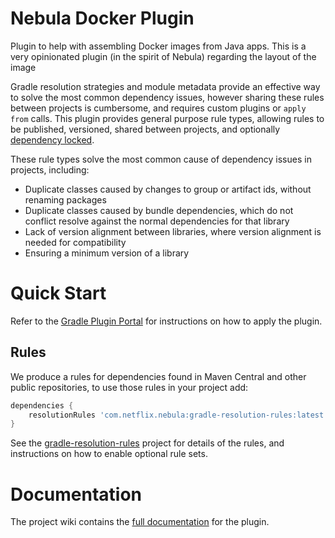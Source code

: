 # Nebula Docker Plugin

Plugin to help with assembling Docker images from Java apps. This is a very opinionated plugin (in the spirit of Nebula) regarding the layout of the image  

Gradle resolution strategies and module metadata provide an effective way to solve the most common dependency issues, however sharing these rules between projects is cumbersome, and requires custom plugins or `apply from` calls. This plugin provides general purpose rule types, allowing rules to be published, versioned, shared between projects, and optionally [dependency locked](https://github.com/nebula-plugins/gradle-dependency-lock-plugin).

These rule types solve the most common cause of dependency issues in projects, including:

- Duplicate classes caused by changes to group or artifact ids, without renaming packages
- Duplicate classes caused by bundle dependencies, which do not conflict resolve against the normal dependencies for that library
- Lack of version alignment between libraries, where version alignment is needed for compatibility
- Ensuring a minimum version of a library

# Quick Start

Refer to the [Gradle Plugin Portal](https://plugins.gradle.org/plugin/nebula.resolution-rules) for instructions on how to apply the plugin.

## Rules

We produce a rules for dependencies found in Maven Central and other public repositories, to use those rules in your project add:

```groovy
dependencies {
    resolutionRules 'com.netflix.nebula:gradle-resolution-rules:latest.release'
}
```

See the [gradle-resolution-rules](https://github.com/nebula-plugins/gradle-resolution-rules) project for details of the rules, and instructions on how to enable optional rule sets.

# Documentation

The project wiki contains the [full documentation](https://github.com/nebula-plugins/gradle-resolution-rules-plugin/wiki) for the plugin.
